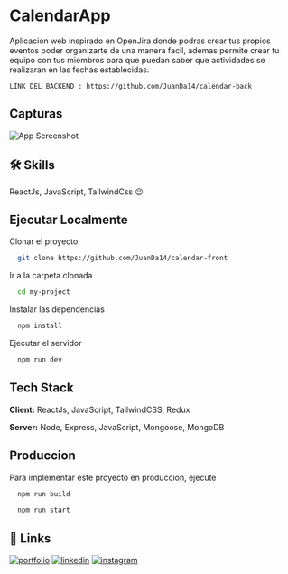 
# CalendarApp

Aplicacion web inspirado en OpenJira donde podras crear tus propios eventos poder organizarte de una manera facil, ademas permite crear tu equipo con tus miembros para que puedan saber que actividades se realizaran en las fechas establecidas.

`LINK DEL BACKEND : https://github.com/JuanDa14/calendar-back`

## Capturas

![App Screenshot](https://res.cloudinary.com/dbvyaguam/image/upload/v1690580251/calendar_ujtgrh.png)


## 🛠 Skills
ReactJs, JavaScript, TailwindCss 😉


## Ejecutar Localmente

Clonar el proyecto

```bash
  git clone https://github.com/JuanDa14/calendar-front
```

Ir a la carpeta clonada

```bash
  cd my-project
```

Instalar las dependencias

```bash
  npm install
```

Ejecutar el servidor

```bash
  npm run dev
```


## Tech Stack

**Client:** ReactJs, JavaScript, TailwindCSS, Redux

**Server:** Node, Express, JavaScript, Mongoose, MongoDB


## Produccion

Para implementar este proyecto en produccion, ejecute

```bash
  npm run build
```

```bash
  npm run start
```


## 🔗 Links
[![portfolio](https://img.shields.io/badge/my_portfolio-000?style=for-the-badge&logo=ko-fi&logoColor=white)](https://juancode.vercel.app/)
[![linkedin](https://img.shields.io/badge/linkedin-0A66C2?style=for-the-badge&logo=linkedin&logoColor=white)](https://www.linkedin.com/in/juan-david-morales-paredes-617342224/)
[![instagram](https://img.shields.io/badge/instagram-1DA1F2?style=for-the-badge&logo=instagram&logoColor=white)](https://www.instagram.com/ju4n.code/)

